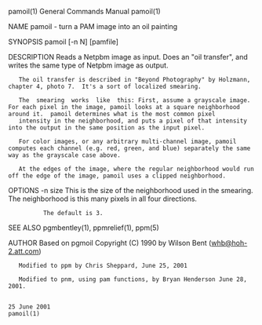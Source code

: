 pamoil(1)                                                                                General Commands Manual                                                                                pamoil(1)

NAME
       pamoil - turn a PAM image into an oil painting

SYNOPSIS
       pamoil [-n N] [pamfile]

DESCRIPTION
       Reads a Netpbm image as input.  Does an "oil transfer", and writes the same type of Netpbm image as output.

       The oil transfer is described in "Beyond Photography" by Holzmann, chapter 4, photo 7.  It's a sort of localized smearing.

       The  smearing  works  like  this: First, assume a grayscale image.  For each pixel in the image, pamoil looks at a square neighborhood around it.  pamoil determines what is the most common pixel
       intensity in the neighborhood, and puts a pixel of that intensity into the output in the same position as the input pixel.

       For color images, or any arbitrary multi-channel image, pamoil computes each channel (e.g. red, green, and blue) separately the same way as the grayscale case above.

       At the edges of the image, where the regular neighborhood would run off the edge of the image, pamoil uses a clipped neighborhood.

OPTIONS
       -n size
              This is the size of the neighborhood used in the smearing.  The neighborhood is this many pixels in all four directions.

              The default is 3.

SEE ALSO
       pgmbentley(1), ppmrelief(1), ppm(5)

AUTHOR
       Based on pgmoil Copyright (C) 1990 by Wilson Bent (whb@hoh-2.att.com)

       Modified to ppm by Chris Sheppard, June 25, 2001

       Modified to pnm, using pam functions, by Bryan Henderson June 28, 2001.

                                                                                               25 June 2001                                                                                     pamoil(1)
